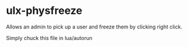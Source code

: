 # ulx-physfreeze
Allows an admin to pick up a user and freeze them by clicking right click.

Simply chuck this file in lua/autorun
